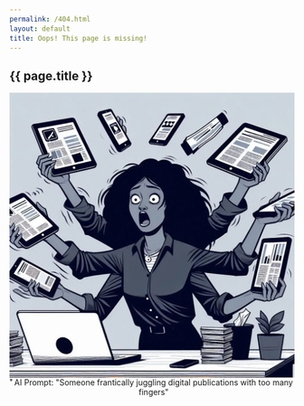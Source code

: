 ```yaml
---
permalink: /404.html
layout: default
title: Oops! This page is missing!
---
```


<main>
  <section class="title-block">
    <h1>{{ page.title }}</h1>
  </section>
  <section class="text-block" style='text-align:center;'>
    <div style='display:flex; justify-content:center;'>
        <img src="/assets/images/404.webp" alt="A frantic publisher" />
    </div>
    <div style='display:flex; justify-content:center;'>
        <sup>*</sup>AI Prompt: "Someone frantically juggling digital publications with too many fingers"
    </div>
  </section>
</main>
